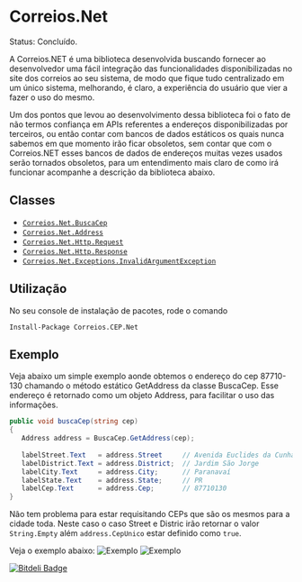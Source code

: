 # Correios.Net
Status: Concluído.


A Correios.NET é uma biblioteca desenvolvida buscando fornecer ao desenvolvedor uma fácil integração das funcionalidades disponibilizadas no site dos correios ao seu sistema, de modo que fique tudo centralizado em um único sistema, melhorando, é claro, a experiência do usuário que vier a fazer o uso do mesmo.

Um dos pontos que levou ao desenvolvimento dessa biblioteca foi o fato de não termos confiança em APIs referentes a endereços disponibilizadas por terceiros, ou então contar com bancos de dados estáticos os quais nunca sabemos em que momento irão ficar obsoletos, sem contar que com o Correios.NET esses bancos de dados de endereços muitas vezes usados serão tornados obsoletos, para um entendimento mais claro de como irá funcionar acompanhe a descrição da biblioteca abaixo.

## Classes
* [`Correios.Net.BuscaCep`](https://github.com/volkoinen/Correios.Net/blob/1.0/src/BuscaCep.cs)
* [`Correios.Net.Address`](https://github.com/volkoinen/Correios.Net/blob/1.0/src/Address.cs)
* [`Correios.Net.Http.Request`](https://github.com/volkoinen/Correios.Net/blob/1.0/src/Http/Request.cs)
* [`Correios.Net.Http.Response`](https://github.com/volkoinen/Correios.Net/blob/1.0/src/Http/Response.cs)
* [`Correios.Net.Exceptions.InvalidArgumentException`](https://github.com/volkoinen/Correios.Net/blob/1.0/src/Exceptions/InvalidArgumentException.cs)

## Utilização
No seu console de instalação de pacotes, rode o comando

	Install-Package Correios.CEP.Net 

## Exemplo

Veja abaixo um simple exemplo aonde obtemos o endereço do cep 87710-130 chamando o método estático GetAddress da classe BuscaCep.
Esse endereço é retornado como um objeto Address, para facilitar o uso das informações.

```c#
public void buscaCep(string cep)
{
   Address address = BuscaCep.GetAddress(cep);
   
   labelStreet.Text   = address.Street     // Avenida Euclides da Cunha
   labelDistrict.Text = address.District;  // Jardim São Jorge
   labelCity.Text     = address.City;      // Paranavaí
   labelState.Text    = address.State;     // PR
   labelCep.Text      = address.Cep;       // 87710130
}
```

Não tem problema para estar requisitando CEPs que são os mesmos para a cidade toda. Neste caso o caso Street e Distric irão retornar
o valor `String.Empty` além `address.CepUnico` estar definido como `true`.

Veja o exemplo abaixo:
![Exemplo](http://s21.postimg.org/ok60b07dj/example.png)
![Exemplo](http://s10.postimg.org/v6qvsgs4p/example.png)


[![Bitdeli Badge](https://d2weczhvl823v0.cloudfront.net/volkoinen/correios.net/trend.png)](https://bitdeli.com/free "Bitdeli Badge")

